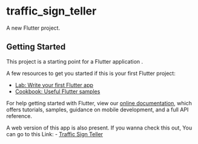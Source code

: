 # traffic_sign_teller

A new Flutter project.

## Getting Started

This project is a starting point for a Flutter application .

A few resources to get you started if this is your first Flutter project:

- [Lab: Write your first Flutter app](https://flutter.dev/docs/get-started/codelab)
- [Cookbook: Useful Flutter samples](https://flutter.dev/docs/cookbook)

For help getting started with Flutter, view our
[online documentation](https://flutter.dev/docs), which offers tutorials,
samples, guidance on mobile development, and a full API reference.

A web version of this app is also present.
If you wanna check this out, You can go to this Link: - [Traffic Sign Teller](http://trafficapp.chiragsaini.works/)
